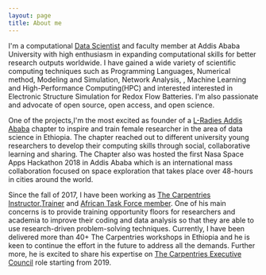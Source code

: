 ```yaml
---
layout: page
title: About me
---
```


I'm a computational [Data Scientist](https://datacamp.com/statement-of-accomplishment/track/2374f44a1929076ec438404f79d310f00918cc54) and faculty member at Addis Ababa University with high enthusiasm in expanding computational skills for better research outputs worldwide. I have gained a wide variety of scientific computing techniques such as Programming Languages, Numerical method, Modeling and Simulation,  Network Analysis, , Machine Learning and High-Performance Computing(HPC) and  interested interested in Electronic Structure Simulation for Redox Flow Batteries. I'm also passionate and advocate of open source, open access, and open science.

One of the projects,I'm the most excited as founder of a [L-Radies Addis Ababa](https://www.meetup.com/rladies-addis-ababa/members/) chapter to inspire and train female researcher in the area of data science in Ethiopia. The chapter reached out to different university young researchers to develop their computing skills through social, collaborative learning and sharing. The Chapter also was hosted the first Nasa Space Apps Hackathon 2018 in Addis Ababa which is an international mass collaboration focused on space exploration that takes place over 48-hours in cities around the world.

Since the fall of 2017, I have been working as [The Carpentries](https://carpentries.org/trainers/) [Instructor](https://carpentries.org/instructors/),[Trainer](https://carpentries.org/trainers/) and [African Task Force member](https://docs.carpentries.org/topic_folders/regional_communities/african_task_force.html). One of his main concerns is to provide training opportunity floors for researchers and academia to improve their coding and data analysis so that they are able to use research-driven problem-solving techniques. Currently, I have been delivered more than 40+ The Carpentries workshops in Ethiopia and he is keen to continue the effort in the future to address all the demands. Further more, he is excited to share his expertise on [The Carpentries Executive Council](https://static.carpentries.org/governance/) role starting from 2019.
